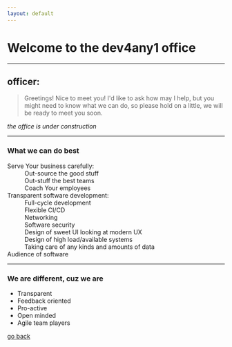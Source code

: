 ```yaml
---
layout: default
---
```


# Welcome to the dev4any1 office

* * *

## officer:
>
> Greetings! 
> Nice to meet you!
> I'd like to ask how may I help, but you might need to know what we can do, so please hold on a little, we will be ready to meet you soon.
>

_the office is under construction_

* * *

### What we can do best

<dl>
<dt>Serve Your business carefully:</dt>
<dd>Out-source the good stuff</dd>
<dd>Out-stuff the best teams</dd>
<dd>Coach Your employees</dd>
<dt>Transparent software development:</dt>
<dd>Full-cycle development</dd>
<dd>Flexible CI/CD</dd>
<dd>Networking</dd>
<dd>Software security</dd>
<dd>Design of sweet UI looking at modern UX</dd>
<dd>Design of high load/available systems</dd>
<dd>Taking care of any kinds and amounts of data</dd>
<dt>Audience of software</dt>
</dl>

* * *

### We are different, cuz we are

*   Transparent
*   Feedback oriented
*   Pro-active
*   Open minded
*   Agile team players


[go back](./)
